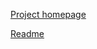 [Project homepage](https://github.com/Phuker/markdown_link_attr_modifier)

[Readme](https://github.com/Phuker/markdown_link_attr_modifier/blob/main/Readme.md)
